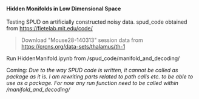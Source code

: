 #### Hidden Monifolds in Low Dimensional Space

Testing SPUD on artificially constructed noisy data.
spud_code obtained from https://fietelab.mit.edu/code/

> Download "Mouse28-140313" session data from https://crcns.org/data-sets/thalamus/th-1

Run HiddenManifold.ipynb from /spud_code/manifold_and_decoding/

Coming: *Due to the way SPUD code is written, it cannot be called as package as it is. I am rewriting parts related to path calls etc. to be able to use as a package. For now any run function need to be called within /manifold_and_decoding/*

